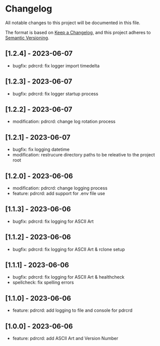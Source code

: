 # Changelog

All notable changes to this project will be documented in this file.

The format is based on [Keep a Changelog](https://keepachangelog.com/en/1.0.0/),
and this project adheres to [Semantic Versioning](https://semver.org/spec/v2.0.0.html).

## [1.2.4] - 2023-06-07

- bugfix: pdrcrd: fix logger import timedelta

## [1.2.3] - 2023-06-07

- bugfix: pdrcrd: fix logger startup process

## [1.2.2] - 2023-06-07

- modification: pdrcrd: change log rotation process

## [1.2.1] - 2023-06-07

- bugfix: fix logging datetime
- modification: restrucure directory paths to be releative to the project root

## [1.2.0] - 2023-06-06

- modification: pdrcrd: change logging process
- feature: pdrcrd: add support for .env file use

## [1.1.3] - 2023-06-06

- bugfix: pdrcrd: fix logging for ASCII Art

## [1.1.2] - 2023-06-06

- bugfix: pdrcrd: fix logging for ASCII Art & rclone setup

## [1.1.1] - 2023-06-06

- bugfix: pdrcrd: fix logging for ASCII Art & healthcheck
- spellcheck: fix spelling errors

## [1.1.0] - 2023-06-06

- feature: pdrcrd: add logging to file and console for pdrcrd

## [1.0.0] - 2023-06-06

- feature: pdrcrd: add ASCII Art and Version Number